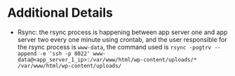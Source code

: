 # Additional Details

- Rsync: the rsync process is happening between app server one and app server two every one minute using crontab, and the user responsible for the rsync process is `www-data`, the command used is `rsync -pogtrv --append -e 'ssh -p 8022' www-data@<app_server_1_ip>:/var/www/html/wp-content/uploads/* /var/www/html/wp-content/uploads/`
